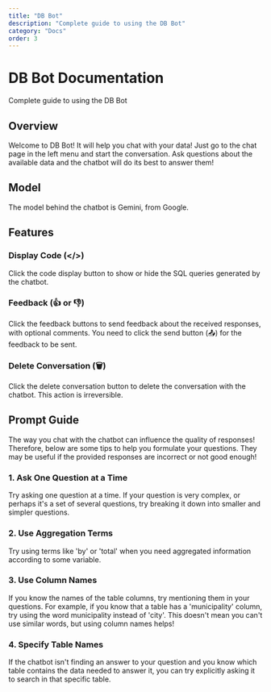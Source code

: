 ```yaml
---
title: "DB Bot"
description: "Complete guide to using the DB Bot"
category: "Docs"
order: 3
---
```


# DB Bot Documentation

Complete guide to using the DB Bot

## Overview

Welcome to DB Bot! It will help you chat with your data! Just go to the chat page in the left menu and start the conversation. Ask questions about the available data and the chatbot will do its best to answer them!

## Model

The model behind the chatbot is Gemini, from Google.

## Features

### Display Code (&lt;/&gt;)

Click the code display button to show or hide the SQL queries generated by the chatbot.

### Feedback (👍 or 👎)

Click the feedback buttons to send feedback about the received responses, with optional comments. You need to click the send button (📤) for the feedback to be sent.

### Delete Conversation (🗑️)

Click the delete conversation button to delete the conversation with the chatbot. This action is irreversible.

## Prompt Guide

The way you chat with the chatbot can influence the quality of responses! Therefore, below are some tips to help you formulate your questions. They may be useful if the provided responses are incorrect or not good enough!

### 1. Ask One Question at a Time

Try asking one question at a time. If your question is very complex, or perhaps it's a set of several questions, try breaking it down into smaller and simpler questions.

### 2. Use Aggregation Terms

Try using terms like 'by' or 'total' when you need aggregated information according to some variable.

### 3. Use Column Names

If you know the names of the table columns, try mentioning them in your questions. For example, if you know that a table has a 'municipality' column, try using the word municipality instead of 'city'. This doesn't mean you can't use similar words, but using column names helps!

### 4. Specify Table Names

If the chatbot isn't finding an answer to your question and you know which table contains the data needed to answer it, you can try explicitly asking it to search in that specific table. 